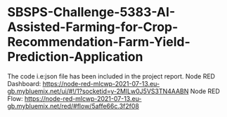 # SBSPS-Challenge-5383-AI-Assisted-Farming-for-Crop-Recommendation-Farm-Yield-Prediction-Application
The code i.e:json file has been included in the project report.
Node RED Dashboard: https://node-red-mlcwp-2021-07-13.eu-gb.mybluemix.net/ui/#!/1?socketid=y-2MlLw0J5VS3TN4AABN
Node RED Flow: https://node-red-mlcwp-2021-07-13.eu-gb.mybluemix.net/red/#flow/5affe66c.3f2f08
